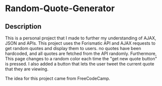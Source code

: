 # Random-Quote-Generator

## Description

This is a personal project that I made to further my understanding of AJAX, JSON and APIs. This project uses the Forismatic API and AJAX requests to get random quotes and display them to users. no quotes have been hardcoded, and all quotes are fetched from the API randomly. Furthermore, This page changes to a random color each time the "get new quote button" is pressed. I also added a button that lets the user tweet the current quote that they are viewing.

The idea for this project came from FreeCodeCamp.
